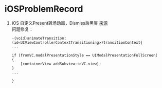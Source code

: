 # iOSProblemRecord

 1. iOS 自定义Present转场动画，Dismiss后黑屏
   [来源](https://www.jianshu.com/p/1a041dafa71d) <br/>
   问题修复：<br/>
    ```
    -(void)animateTransition:(id<UIViewControllerContextTransitioning>)transitionContext{ 
    ...
    
    if (fromVC.modalPresentationStyle == UIModalPresentationFullScreen) {
        [containerView addSubview:toVC.view];
    }
    ...
    
    }
    ```
  
